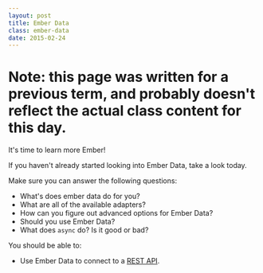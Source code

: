 ```yaml
---
layout: post
title: Ember Data
class: ember-data
date: 2015-02-24
---
```


# Note: this page was written for a previous term, and probably doesn't reflect the actual class content for this day.

It's time to learn more Ember!

If you haven't already started looking into Ember Data, take a look today.

Make sure you can answer the following questions:

- What's does ember data do for you?
- What are all of the available adapters?
- How can you figure out advanced options for Ember Data?
- Should you use Ember Data?
- What does `async` do? Is it good or bad?

You should be able to:

- Use Ember Data to connect to a [REST API][jsi-api].

[jsi-api]: https://github.com/wbyoung/jsi-api
